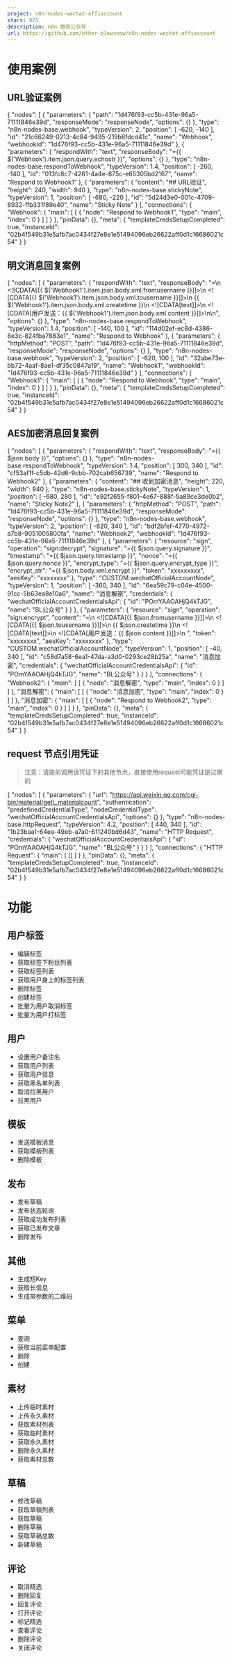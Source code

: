 ```yaml
---
project: n8n-nodes-wechat-offiaccount
stars: 825
description: n8n 微信公众号
url: https://github.com/other-blowsnow/n8n-nodes-wechat-offiaccount
---
```


使用案例
====

URL验证案例
-------

{
  "nodes": \[
    {
      "parameters": {
        "path": "1d476f93-cc5b-431e-96a5-71111846e39d",
        "responseMode": "responseNode",
        "options": {}
      },
      "type": "n8n-nodes-base.webhook",
      "typeVersion": 2,
      "position": \[
        \-620,
        \-140
      \],
      "id": "21c66249-0213-4c84-9495-219b6fdcd41c",
      "name": "Webhook",
      "webhookId": "1d476f93-cc5b-431e-96a5-71111846e39d"
    },
    {
      "parameters": {
        "respondWith": "text",
        "responseBody": "\={{ $('Webhook').item.json.query.echostr }}",
        "options": {}
      },
      "type": "n8n-nodes-base.respondToWebhook",
      "typeVersion": 1.4,
      "position": \[
        \-260,
        \-140
      \],
      "id": "013fc8c7-4261-4a4e-875c-e65305bd2167",
      "name": "Respond to Webhook1"
    },
    {
      "parameters": {
        "content": "\## URL验证",
        "height": 240,
        "width": 940
      },
      "type": "n8n-nodes-base.stickyNote",
      "typeVersion": 1,
      "position": \[
        \-680,
        \-220
      \],
      "id": "5d24d3e0-001c-4709-8932-ffb331f89e40",
      "name": "Sticky Note"
    }
  \],
  "connections": {
    "Webhook": {
      "main": \[
        \[
          {
            "node": "Respond to Webhook1",
            "type": "main",
            "index": 0
          }
        \]
      \]
    }
  },
  "pinData": {},
  "meta": {
    "templateCredsSetupCompleted": true,
    "instanceId": "02b4f549b31e5afb7ac0434f27e8e1e51494096eb26622aff0d1c16686021c54"
  }
}

明文消息回复案例
--------

{
  "nodes": \[
    {
      "parameters": {
        "respondWith": "text",
        "responseBody": "\=<xml>\\n  <ToUserName><!\[CDATA\[{{ $('Webhook1').item.json.body.xml.fromusername }}\]\]></ToUserName>\\n  <FromUserName><!\[CDATA\[{{ $('Webhook1').item.json.body.xml.tousername }}\]\]></FromUserName>\\n  <CreateTime>{{ $('Webhook1').item.json.body.xml.createtime }}</CreateTime>\\n  <MsgType><!\[CDATA\[text\]\]></MsgType>\\n  <Content><!\[CDATA\[用户发送：{{ $('Webhook1').item.json.body.xml.content }}\]\]></Content>\\n</xml>\\n",
        "options": {}
      },
      "type": "n8n-nodes-base.respondToWebhook",
      "typeVersion": 1.4,
      "position": \[
        \-140,
        100
      \],
      "id": "114d02ef-ec8d-4386-8e3c-824fba7883e1",
      "name": "Respond to Webhook"
    },
    {
      "parameters": {
        "httpMethod": "POST",
        "path": "1d476f93-cc5b-431e-96a5-71111846e39d",
        "responseMode": "responseNode",
        "options": {}
      },
      "type": "n8n-nodes-base.webhook",
      "typeVersion": 2,
      "position": \[
        \-620,
        100
      \],
      "id": "32abe73e-bb72-4aaf-8ae1-df35c0847a19",
      "name": "Webhook1",
      "webhookId": "1d476f93-cc5b-431e-96a5-71111846e39d"
    }
  \],
  "connections": {
    "Webhook1": {
      "main": \[
        \[
          {
            "node": "Respond to Webhook",
            "type": "main",
            "index": 0
          }
        \]
      \]
    }
  },
  "pinData": {},
  "meta": {
    "templateCredsSetupCompleted": true,
    "instanceId": "02b4f549b31e5afb7ac0434f27e8e1e51494096eb26622aff0d1c16686021c54"
  }
}

AES加密消息回复案例
-----------

{
  "nodes": \[
    {
      "parameters": {
        "respondWith": "text",
        "responseBody": "\={{ $json.body }}",
        "options": {}
      },
      "type": "n8n-nodes-base.respondToWebhook",
      "typeVersion": 1.4,
      "position": \[
        300,
        340
      \],
      "id": "cf53af1f-c5db-42d6-9cbb-702cab656739",
      "name": "Respond to Webhook2"
    },
    {
      "parameters": {
        "content": "\## 收到加密消息",
        "height": 220,
        "width": 940
      },
      "type": "n8n-nodes-base.stickyNote",
      "typeVersion": 1,
      "position": \[
        \-680,
        280
      \],
      "id": "e92f2655-f801-4e67-888f-5a89ce3de0b2",
      "name": "Sticky Note2"
    },
    {
      "parameters": {
        "httpMethod": "POST",
        "path": "1d476f93-cc5b-431e-96a5-71111846e39d",
        "responseMode": "responseNode",
        "options": {}
      },
      "type": "n8n-nodes-base.webhook",
      "typeVersion": 2,
      "position": \[
        \-620,
        340
      \],
      "id": "bdf2bfef-4770-4972-a7b8-9051005800fa",
      "name": "Webhook2",
      "webhookId": "1d476f93-cc5b-431e-96a5-71111846e39d"
    },
    {
      "parameters": {
        "resource": "sign",
        "operation": "sign:decrypt",
        "signature": "\={{ $json.query.signature }}",
        "timestamp": "\={{ $json.query.timestamp }}",
        "nonce": "\={{ $json.query.nonce }}",
        "encrypt\_type": "\={{ $json.query.encrypt\_type }}",
        "encrypt\_str": "\={{ $json.body.xml.encrypt }}",
        "token": "xxxxxxxxx",
        "aesKey": "xxxxxxxx"
      },
      "type": "CUSTOM.wechatOfficialAccountNode",
      "typeVersion": 1,
      "position": \[
        \-360,
        340
      \],
      "id": "6ea59c79-c04e-4500-91cc-5b63ea8e10a6",
      "name": "消息解密",
      "credentials": {
        "wechatOfficialAccountCredentialsApi": {
          "id": "POmYAAOAHjQ4kTJG",
          "name": "BL公众号"
        }
      }
    },
    {
      "parameters": {
        "resource": "sign",
        "operation": "sign:encrypt",
        "content": "\=<xml>\\n  <ToUserName><!\[CDATA\[{{ $json.fromusername }}\]\]></ToUserName>\\n  <FromUserName><!\[CDATA\[{{ $json.tousername }}\]\]></FromUserName>\\n  <CreateTime>{{ $json.createtime }}</CreateTime>\\n  <MsgType><!\[CDATA\[text\]\]></MsgType>\\n  <Content><!\[CDATA\[用户发送：{{ $json.content }}\]\]></Content>\\n</xml> ",
        "token": "xxxxxxxx",
        "aesKey": "xxxxxxxx"
      },
      "type": "CUSTOM.wechatOfficialAccountNode",
      "typeVersion": 1,
      "position": \[
        \-40,
        340
      \],
      "id": "c58d7a58-6ea1-47da-a3d0-0293ce28b25a",
      "name": "消息加密",
      "credentials": {
        "wechatOfficialAccountCredentialsApi": {
          "id": "POmYAAOAHjQ4kTJG",
          "name": "BL公众号"
        }
      }
    }
  \],
  "connections": {
    "Webhook2": {
      "main": \[
        \[
          {
            "node": "消息解密",
            "type": "main",
            "index": 0
          }
        \]
      \]
    },
    "消息解密": {
      "main": \[
        \[
          {
            "node": "消息加密",
            "type": "main",
            "index": 0
          }
        \]
      \]
    },
    "消息加密": {
      "main": \[
        \[
          {
            "node": "Respond to Webhook2",
            "type": "main",
            "index": 0
          }
        \]
      \]
    }
  },
  "pinData": {},
  "meta": {
    "templateCredsSetupCompleted": true,
    "instanceId": "02b4f549b31e5afb7ac0434f27e8e1e51494096eb26622aff0d1c16686021c54"
  }
}

request 节点引用凭证
--------------

> 注意：请提前调用该凭证下的其他节点，直接使用request可能凭证是过期的

{
  "nodes": \[
    {
      "parameters": {
        "url": "https://api.weixin.qq.com/cgi-bin/material/get\_materialcount",
        "authentication": "predefinedCredentialType",
        "nodeCredentialType": "wechatOfficialAccountCredentialsApi",
        "options": {}
      },
      "type": "n8n-nodes-base.httpRequest",
      "typeVersion": 4.2,
      "position": \[
        440,
        340
      \],
      "id": "1b23baa1-64ea-49eb-a7a0-611240bd6d43",
      "name": "HTTP Request",
      "credentials": {
        "wechatOfficialAccountCredentialsApi": {
          "id": "POmYAAOAHjQ4kTJG",
          "name": "BL公众号"
        }
      }
    }
  \],
  "connections": {
    "HTTP Request": {
      "main": \[
        \[\]
      \]
    }
  },
  "pinData": {},
  "meta": {
    "templateCredsSetupCompleted": true,
    "instanceId": "02b4f549b31e5afb7ac0434f27e8e1e51494096eb26622aff0d1c16686021c54"
  }
}

功能
==

用户标签
----

-   编辑标签
-   获取标签下粉丝列表
-   获取标签列表
-   获取用户身上的标签列表
-   删除标签
-   创建标签
-   批量为用户取消标签
-   批量为用户打标签

用户
--

-   设置用户备注名
-   获取用户列表
-   获取用户信息
-   获取黑名单列表
-   取消拉黑用户
-   拉黑用户

模板
--

-   发送模板消息
-   获取模板列表
-   删除模板

发布
--

-   发布草稿
-   发布状态轮询
-   获取成功发布列表
-   获取已发布文章
-   删除发布

其他
--

-   生成短Key
-   获取长信息
-   生成带参数的二维码

菜单
--

-   查询
-   获取当前菜单配置
-   删除
-   创建

素材
--

-   上传临时素材
-   上传永久素材
-   获取素材列表
-   获取临时素材
-   获取永久素材
-   删除永久素材
-   获取素材总数

草稿
--

-   修改草稿
-   获取草稿列表
-   获取草稿
-   删除草稿
-   获取草稿总数
-   新建草稿

评论
--

-   取消精选
-   删除回复
-   回复评论
-   打开评论
-   标记精选
-   查看评论
-   删除评论
-   关闭评论
